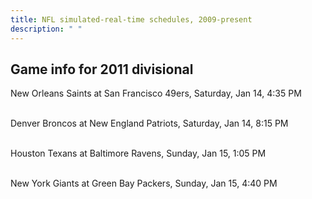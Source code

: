 ```yaml
---
title: NFL simulated-real-time schedules, 2009-present
description: " "
---
```


## Game info for 2011 divisional
New Orleans Saints at San Francisco 49ers, Saturday, Jan 14, 4:35 PM

<br/>Denver Broncos at New England Patriots, Saturday, Jan 14, 8:15 PM

<br/>Houston Texans at Baltimore Ravens, Sunday, Jan 15, 1:05 PM

<br/>New York Giants at Green Bay Packers, Sunday, Jan 15, 4:40 PM

